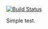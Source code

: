 [![Build Status](https://travis-ci.org/newer2333/Hello-World.svg?branch=master)](https://travis-ci.org/newer2333/Hello-World)


Simple test.
